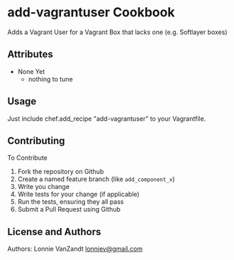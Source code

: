 add-vagrantuser Cookbook
=============
Adds a Vagrant User for a Vagrant Box that lacks one (e.g. Softlayer boxes)

Attributes
----------
* None Yet
    - nothing to tune

Usage
-----

Just include chef.add_recipe "add-vagrantuser" to your Vagrantfile.

Contributing
------------
To Contribute

1. Fork the repository on Github
2. Create a named feature branch (like `add_component_x`)
3. Write you change
4. Write tests for your change (if applicable)
5. Run the tests, ensuring they all pass
6. Submit a Pull Request using Github

License and Authors
-------------------
Authors: Lonnie VanZandt <lonniev@gmail.com>
